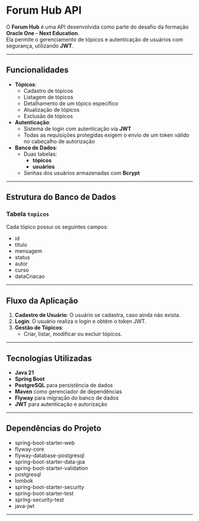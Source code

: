 # Forum Hub API

O **Forum Hub** é uma API desenvolvida como parte do desafio da formação **Oracle One - Next Education**.  
Ela permite o gerenciamento de tópicos e autenticação de usuários com segurança, utilizando **JWT**.

---

## Funcionalidades

- **Tópicos**:
  - Cadastro de tópicos
  - Listagem de tópicos
  - Detalhamento de um tópico específico
  - Atualização de tópicos
  - Exclusão de tópicos
- **Autenticação**:
  - Sistema de login com autenticação via **JWT**
  - Todas as requisições protegidas exigem o envio de um token válido no cabeçalho de autorização
- **Banco de Dados**:
  - Duas tabelas: 
    - **tópicos**
    - **usuários**
  - Senhas dos usuários armazenadas com **Bcrypt**

---

## Estrutura do Banco de Dados

### Tabela `topicos`
Cada tópico possui os seguintes campos:

  - id
  - titulo
  - mensagem
  - status
  - autor
  - curso
  - dataCriacao


---

## Fluxo da Aplicação

1. **Cadastro de Usuário**: O usuário se cadastra, caso ainda não exista.
2. **Login**: O usuário realiza o login e obtém o token JWT.
3. **Gestão de Tópicos**:
   - Criar, listar, modificar ou excluir tópicos.

---

## Tecnologias Utilizadas

- **Java 21**
- **Spring Boot**
- **PostgreSQL** para persistência de dados
- **Maven** como gerenciador de dependências
- **Flyway** para migração do banco de dados
- **JWT** para autenticação e autorização

---

## Dependências do Projeto

- spring-boot-starter-web
- flyway-core
- flyway-database-postgresql
- spring-boot-starter-data-jpa
- spring-boot-starter-validation
- postgresql
- lombok
- spring-boot-starter-security
- spring-boot-starter-test
- spring-security-test
- java-jwt

---

